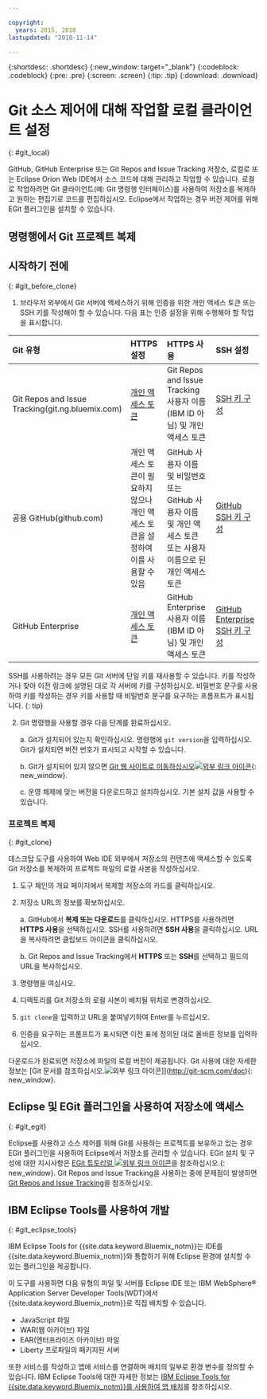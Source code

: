 ```yaml
---

copyright:
  years: 2015, 2018
lastupdated: "2018-11-14"

---
```


{:shortdesc: .shortdesc}
{:new_window: target="_blank"}
{:codeblock: .codeblock}
{:pre: .pre}
{:screen: .screen}
{:tip: .tip}
{:download: .download}

# Git 소스 제어에 대해 작업할 로컬 클라이언트 설정
{: #git_local}


GitHub, GitHub Enterprise 또는 Git Repos and Issue Tracking 저장소, 로컬로 또는 Eclipse Orion Web IDE에서 소스 코드에 대해 관리하고 작업할 수 있습니다. 로컬로 작업하려면 Git 클라이언트(예: Git 명령행 인터페이스)를 사용하여 저장소를 복제하고 원하는 편집기로 코드를 편집하십시오. Eclipse에서 작업하는 경우 버전 제어를 위해 EGit 플러그인을 설치할 수 있습니다.

## 명령행에서 Git 프로젝트 복제


## 시작하기 전에
{: #git_before_clone}

1. 브라우저 외부에서 Git 서버에 액세스하기 위해 인증을 위한 개인 액세스 토큰 또는 SSH 키를 작성해야 할 수 있습니다. 다음 표는 인증 설정을 위해 수행해야 할 작업을 표시합니다.

|Git 유형  |HTTPS 설정 |HTTPS 사용 |SSH 설정 |
|:-----------|:-------------|:------------|:-------------|
|Git Repos and Issue Tracking(git.ng.bluemix.com) |[개인 액세스 토큰](/docs/services/ContinuousDelivery/git_working.html#git_authentication) |Git Repos and Issue Tracking 사용자 이름(IBM ID 아님) 및 개인 액세스 토큰 |[SSH 키 구성](/docs/services/ContinuousDelivery/git_working.html#git_authentication) |
|공용 GitHub(github.com) |개인 액세스 토큰이 필요하지 않으나 개인 액세스 토큰을 설정하여 이를 사용할 수 있음 |GitHub 사용자 이름 및 비밀번호 또는 GitHub 사용자 이름 및 개인 액세스 토큰 또는 사용자 이름으로 된 개인 액세스 토큰 |[GitHub SSH 키 구성](https://help.github.com/articles/generating-a-new-ssh-key-and-adding-it-to-the-ssh-agent/) |
|GitHub Enterprise |[개인 액세스 토큰](/docs/services/ghededicated/index.html#gheded_getting_started#ghe_auth) |GitHub Enterprise 사용자 이름(IBM ID 아님) 및 개인 액세스 토큰 |[GitHub Enterprise SSH 키 구성](/docs/services/ghededicated/index.html#gheded_getting_started#ghe_auth) |

SSH를 사용하려는 경우 모든 Git 서버에 단일 키를 재사용할 수 있습니다. 키를 작성하거나 찾아 이전 링크에 설명된 대로 각 서버에 키를 구성하십시오. 비밀번호 문구를 사용하여 키를 작성하는 경우 키를 사용할 때 비밀번호 문구를 요구하는 프롬프트가 표시됩니다.
{: tip}

2. Git 명령행을 사용할 경우 다음 단계를 완료하십시오.

    a. Git가 설치되어 있는지 확인하십시오. 명령행에 `git version`을 입력하십시오. Git가 설치되면 버전 번호가 표시되고 시작할 수 있습니다.

    b. Git가 설치되어 있지 않으면 [Git 웹 사이트로 이동하십시오![외부 링크 아이콘](../../icons/launch-glyph.svg "외부 링크 아이콘")](http://git-scm.com/downloads){: new_window}.

    c. 운영 체제에 맞는 버전을 다운로드하고 설치하십시오. 기본 설치 값을 사용할 수 있습니다.


### 프로젝트 복제
{: #git_clone}

데스크탑 도구를 사용하여 Web IDE 외부에서 저장소의 컨텐츠에 액세스할 수 있도록 Git 저장소를 복제하여 프로젝트 파일의 로컬 사본을 작성하십시오.

1. 도구 체인의 개요 페이지에서 복제할 저장소의 카드를 클릭하십시오.

2. 저장소 URL의 정보를 확보하십시오.

   a. GitHub에서 **복제 또는 다운로드**를 클릭하십시오. HTTPS를 사용하려면 **HTTPS 사용**을 선택하십시오.  SSH를 사용하려면 **SSH 사용**을 클릭하십시오. URL을 복사하려면 클립보드 아이콘을 클릭하십시오.

   b. Git Repos and Issue Tracking에서 **HTTPS** 또는 **SSH**를 선택하고 필드의 URL을 복사하십시오.

3. 명령행을 여십시오.

4. 디렉토리를 Git 저장소의 로컬 사본이 배치될 위치로 변경하십시오.

5. `git clone`을 입력하고 URL을 붙여넣기하여 Enter를 누르십시오.

6. 인증을 요구하는 프롬프트가 표시되면 이전 표에 정의된 대로 올바른 정보를 입력하십시오.


다운로드가 완료되면 저장소에 파일의 로컬 버전이 제공됩니다. Git 사용에 대한 자세한 정보는 [Git 문서를 참조하십시오.![외부 링크 아이콘](../../icons/launch-glyph.svg "외부 링크 아이콘")]](http://git-scm.com/doc){: new_window}.


## Eclipse 및 EGit 플러그인을 사용하여 저장소에 액세스
{: #git_egit}

Eclipse를 사용하고 소스 제어를 위해 Git를 사용하는 프로젝트를 보유하고 있는 경우 EGit 플러그인을 사용하여 Eclipse에서 저장소를 관리할 수 있습니다. EGit 설치 및 구성에 대한 지시사항은 [EGit 튜토리얼 ![외부 링크 아이콘](../../icons/launch-glyph.svg "외부 링크 아이콘")](http://eclipsesource.com/blogs/tutorials/egit-tutorial/)을 참조하십시오.{: new_window}.
Git Repos and Issue Tracking을 사용하는 중에 문제점이 발생하면 [Git Repos and Issue Tracking](git_working.html#git_local)을 참조하십시오.

## IBM Eclipse Tools를 사용하여 개발
{: #git_eclipse_tools}

IBM Eclipse Tools for {{site.data.keyword.Bluemix_notm}}는 IDE를 {{site.data.keyword.Bluemix_notm}}와 통합하기 위해 Eclipse 환경에 설치할 수 있는 플러그인을 제공합니다.

이 도구를 사용하면 다음 유형의 파일 및 서버를 Eclipse IDE 또는 IBM WebSphere&reg; Application Server Developer Tools(WDT)에서 {{site.data.keyword.Bluemix_notm}}로 직접 배치할 수 있습니다.

* JavaScript 파일
* WAR(웹 아카이브) 파일
* EAR(엔터프라이즈 아카이브) 파일
* Liberty 프로파일의 패키지된 서버

또한 서비스를 작성하고 앱에 서비스를 연결하며 배치의 일부로 환경 변수를 정의할 수 있습니다. IBM Eclipse Tools에 대한 자세한 정보는 [IBM Eclipse Tools for {{site.data.keyword.Bluemix_notm}}를 사용하여 앱 배치](/docs/manageapps/eclipsetools/eclipsetools.html)를 참조하십시오.

